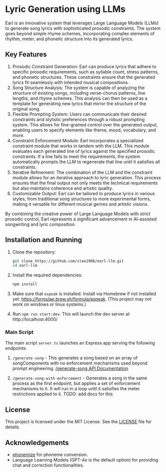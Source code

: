 # Lyric Generation using LLMs

Earl is an innovative system that leverages Large Language Models (LLMs) to generate song lyrics with sophisticated prosodic constraints. The system goes beyond simple rhyme schemes, incorporating complex elements of rhythm, meter, and phonetic structure into its generated lyrics.

## Key Features

1. Prosodic Constraint Generation: Earl can produce lyrics that adhere to specific prosodic requirements, such as syllable count, stress patterns, and phonetic structures. These constraints ensure that the generated lyrics fit seamlessly with intended musical compositions.
2. Song Structure Analysis: The system is capable of analyzing the structure of existing songs, including verse-chorus patterns, line lengths, and rhyme schemes. This analysis can then be used as a template for generating new lyrics that mirror the structure of the original song.
3. Flexible Prompting System: Users can communicate their desired constraints and stylistic preferences through a robust prompting system. This allows for fine-grained control over the generated output, enabling users to specify elements like theme, mood, vocabulary, and more.
4. Constraint Enforcement Module: Earl incorporates a specialized constraint module that works in tandem with the LLM. This module evaluates each generated line of lyrics against the specified prosodic constraints. If a line fails to meet the requirements, the system automatically prompts the LLM to regenerate that line until it satisfies all constraints.
5. Iterative Refinement: The combination of the LLM and the constraint module allows for an iterative approach to lyric generation. This process ensures that the final output not only meets the technical requirements but also maintains coherence and artistic quality.
6. Customizable Output: Earl can be tailored to produce lyrics in various styles, from traditional song structures to more experimental forms, making it versatile for different musical genres and artistic visions.

By combining the creative power of Large Language Models with strict prosodic control, Earl represents a significant advancement in AI-assisted songwriting and lyric composition.

## Installation and Running

1. Clone the repository:

   ```bash
   git clone https://github.com/slee1996/earl-llm.git
   cd earl-llm
   ```

2. Install the required dependencies:

   ```bash
   npm install
   ```

3. Make sure that `espeak` is installed. Install via Homebrew if not installed yet: https://formulae.brew.sh/formula/espeak. (This project may not work on windows or linux systems.)

4. Run `npm run start:dev`. This will launch the dev server at http://localhost:4000/

### Main Script

The main script `server.ts` launches an Express app serving the following endpoints:

1. `/generate-song` - This generates a song based on an array of songComponents with no enforcement mechanisms used beyond prompt engineering. [/generate-song API Documentation](src/api/generate-song-README.md)

2. `/generate-song-with-enforcement` - Generates a song in the same process as the first endpoint, but applies a set of enforcement mechanisms to it. It will run in a loop until it satisfies the meter restrictions applied to it. TODO: add docs for this

## License

This project is licensed under the MIT License. See the [LICENSE](https://github.com/slee1996/earl-gpt/tree/main?tab=MIT-1-ov-file) file for details.

## Acknowledgements

- [phonemize](https://www.npmjs.com/package/phonemize) for phoneme conversion.
- Language Learning Models (GPT-4o is the default option) for providing chat and correction functionalities.
